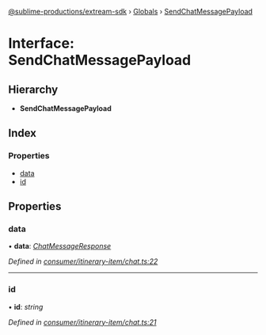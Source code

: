 [@sublime-productions/extream-sdk](../README.md) › [Globals](../globals.md) › [SendChatMessagePayload](sendchatmessagepayload.md)

# Interface: SendChatMessagePayload

## Hierarchy

* **SendChatMessagePayload**

## Index

### Properties

* [data](sendchatmessagepayload.md#data)
* [id](sendchatmessagepayload.md#id)

## Properties

###  data

• **data**: *[ChatMessageResponse](chatmessageresponse.md)*

*Defined in [consumer/itinerary-item/chat.ts:22](https://github.com/Extream-SaaS/ex-sdk/blob/ed34b16/src/consumer/itinerary-item/chat.ts#L22)*

___

###  id

• **id**: *string*

*Defined in [consumer/itinerary-item/chat.ts:21](https://github.com/Extream-SaaS/ex-sdk/blob/ed34b16/src/consumer/itinerary-item/chat.ts#L21)*

